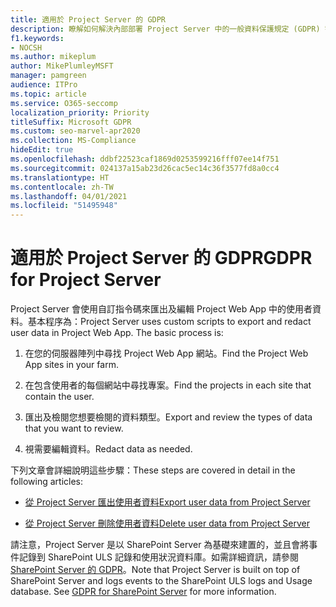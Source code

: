 ```yaml
---
title: 適用於 Project Server 的 GDPR
description: 瞭解如何解決內部部署 Project Server 中的一般資料保護規定 (GDPR) 需求。
f1.keywords:
- NOCSH
ms.author: mikeplum
author: MikePlumleyMSFT
manager: pamgreen
audience: ITPro
ms.topic: article
ms.service: O365-seccomp
localization_priority: Priority
titleSuffix: Microsoft GDPR
ms.custom: seo-marvel-apr2020
ms.collection: MS-Compliance
hideEdit: true
ms.openlocfilehash: ddbf22523caf1869d0253599216fff07ee14f751
ms.sourcegitcommit: 024137a15ab23d26cac5ec14c36f3577fd8a0cc4
ms.translationtype: HT
ms.contentlocale: zh-TW
ms.lasthandoff: 04/01/2021
ms.locfileid: "51495948"
---
```

# <a name="gdpr-for-project-server"></a><span data-ttu-id="d0f8e-103">適用於 Project Server 的 GDPR</span><span class="sxs-lookup"><span data-stu-id="d0f8e-103">GDPR for Project Server</span></span>

<span data-ttu-id="d0f8e-p101">Project Server 會使用自訂指令碼來匯出及編輯 Project Web App 中的使用者資料。基本程序為：</span><span class="sxs-lookup"><span data-stu-id="d0f8e-p101">Project Server uses custom scripts to export and redact user data in Project Web App. The basic process is:</span></span>

1.  <span data-ttu-id="d0f8e-106">在您的伺服器陣列中尋找 Project Web App 網站。</span><span class="sxs-lookup"><span data-stu-id="d0f8e-106">Find the Project Web App sites in your farm.</span></span>

2.  <span data-ttu-id="d0f8e-107">在包含使用者的每個網站中尋找專案。</span><span class="sxs-lookup"><span data-stu-id="d0f8e-107">Find the projects in each site that contain the user.</span></span>

3.  <span data-ttu-id="d0f8e-108">匯出及檢閱您想要檢閱的資料類型。</span><span class="sxs-lookup"><span data-stu-id="d0f8e-108">Export and review the types of data that you want to review.</span></span>

4.  <span data-ttu-id="d0f8e-109">視需要編輯資料。</span><span class="sxs-lookup"><span data-stu-id="d0f8e-109">Redact data as needed.</span></span>

<span data-ttu-id="d0f8e-110">下列文章會詳細說明這些步驟：</span><span class="sxs-lookup"><span data-stu-id="d0f8e-110">These steps are covered in detail in the following articles:</span></span>

- [<span data-ttu-id="d0f8e-111">從 Project Server 匯出使用者資料</span><span class="sxs-lookup"><span data-stu-id="d0f8e-111">Export user data from Project Server</span></span>](/Project/export-user-data-from-project-server?toc=/Office365/Enterprise/toc.json)

- [<span data-ttu-id="d0f8e-112">從 Project Server 刪除使用者資料</span><span class="sxs-lookup"><span data-stu-id="d0f8e-112">Delete user data from Project Server</span></span>](/Project/delete-user-data-from-project-server?toc=/Office365/Enterprise/toc.json)


<span data-ttu-id="d0f8e-p102">請注意，Project Server 是以 SharePoint Server 為基礎來建置的，並且會將事件記錄到 SharePoint ULS 記錄和使用狀況資料庫。如需詳細資訊，請參閱 [SharePoint Server 的 GDPR](gdpr-for-sharepoint-server.md)。</span><span class="sxs-lookup"><span data-stu-id="d0f8e-p102">Note that Project Server is built on top of SharePoint Server and logs events to the SharePoint ULS logs and Usage database. See [GDPR for SharePoint Server](gdpr-for-sharepoint-server.md) for more information.</span></span>
